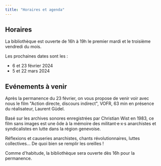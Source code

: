 ```yaml
---
title: "Horaires et agenda"
---
```


## Horaires

La bibliothèque est ouverte de 16h à 19h le premier mardi et le troisième vendredi du mois.

Les prochaines dates sont les :
- 6 et 23 février 2024
- 5 et 22 mars 2024

## Evénements à venir
Après la permanence du 23 février, on vous propose de venir voir avec nous le film "Action directe, discours indirect", VOFR, 63 min en présence du réalisateur, Laurent Güdel.

Basé sur les archives sonores enregistrées par Christian Wist en 1983, ce film sans images est une ôde à la mémoire des militant·e·x·s anarchistes et syndicalistes en lutte dans la région genevoise.

Réflexions et causeries anarchistes, chants révolutionnaires, luttes collectives... De quoi bien se remplir les oreilles !

Comme d'habitude, la bibliothèque sera ouverte dès 16h pour la permanence.
